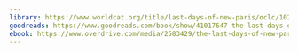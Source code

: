 ```yaml
---
library: https://www.worldcat.org/title/last-days-of-new-paris/oclc/1023186150
goodreads: https://www.goodreads.com/book/show/41017647-the-last-days-of-new-paris
ebook: https://www.overdrive.com/media/2583429/the-last-days-of-new-paris
---
```

